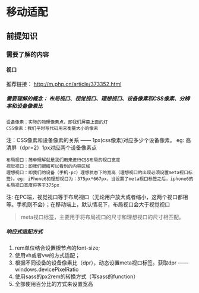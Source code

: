 # 移动适配

## 前提知识

### 需要了解的内容

#### 视口

推荐链接： http://m.php.cn/article/373352.html

##### 需要理解的概念： 布局视口、视觉视口、理想视口、设备像素和CSS像素、分辨率和设备像素比

    设备像素：实际的物理像素点，即我们屏幕上面的灯
    CSS像素：我们平时写代码用来衡量大小的像素

注：CSS像素和设备像素的关系 —— 1px(css像素)对应多少个设备像素。 eg: 高清屏（dpr=2）1px对应两个设备像素点

    布局视口：简单理解就是我们用来进行CSS布局的视口宽度
    视觉视口：即我们眼睛可以看到的内容区域
    理想视口：即我们的设备（手机-pc）理想状态下的宽高（理想视口的出现必须设置meta视口标签）。eg: iPhone6的理想视口为：375px*667px，当设置了meta视口标签之后，iphone6的布局视口宽度将等于375px

注: 在PC端，视觉视口等于布局视口（无论用户放大或者缩小，这两个视口都相等。手机则不会）；在移动端上，默认情况下，布局视口会大于视觉视口

> meta视口标签，主要用于将布局视口的尺寸和理想视口的尺寸相匹配。

##### 响应式适配方式

1. rem单位结合设置根节点的font-size;
2. 使用vh或者vw的方式适配；
3. 根据不同设备的设备像素比（dpr），动态设置meta视口标签。获取dpr —— windows.devicePixelRatio
4. 使用sass的px2rem的转换方式（写sass的function）
5. 全部使用百分比的方式来设置宽高

